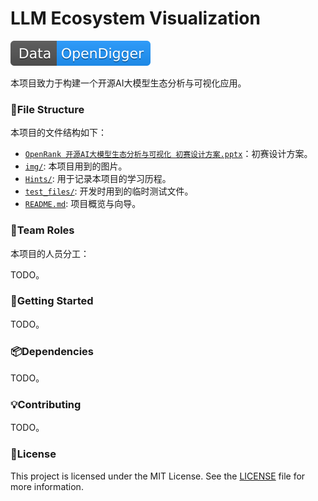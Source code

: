 # LLM Ecosystem Visualization

![Data-OpenDigger](img/Data-OpenDigger-2097FF.svg)

本项目致力于构建一个开源AI大模型生态分析与可视化应用。

### 📂File Structure

本项目的文件结构如下：

- [`OpenRank 开源AI大模型生态分析与可视化 初赛设计方案.pptx`](OpenRank%20开源AI大模型生态分析与可视化%20初赛设计方案.pptx)：初赛设计方案。
- [`img/`](img/): 本项目用到的图片。
- [`Hints/`](Hints/): 用于记录本项目的学习历程。
- [`test_files/`](test_files/): 开发时用到的临时测试文件。
- [`README.md`](README.md): 项目概览与向导。

### 👥Team Roles

本项目的人员分工：

TODO。

### 🚀Getting Started

TODO。

### 📦Dependencies

TODO。

### 💡Contributing

TODO。

### 📝License

This project is licensed under the MIT License. See the [LICENSE](./LICENSE) file for more information.
